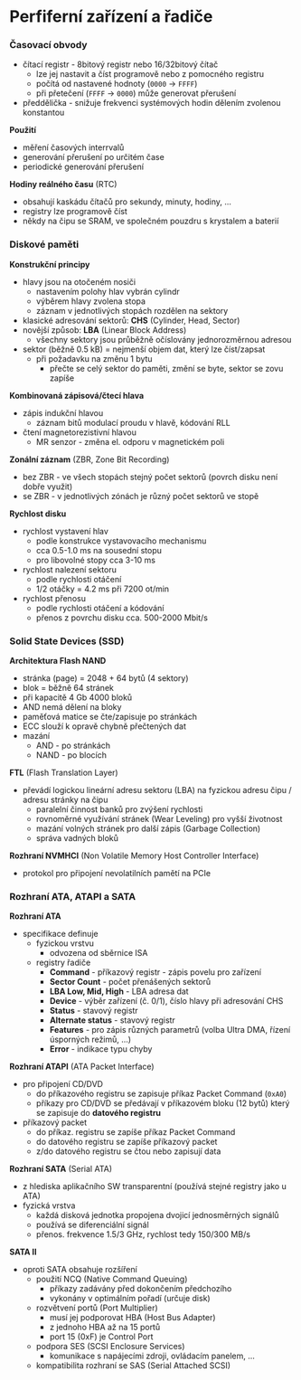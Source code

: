 # Perfiferní zařízení a řadiče

### Časovací obvody

- čítací registr - 8bitový registr nebo 16/32bitový čítač
	- lze jej nastavit a číst programově nebo z pomocného registru
	- počítá od nastavené hodnoty (`0000` -> `FFFF`)
	- při přetečení (`FFFF` -> `0000`) může generovat přerušení
- předdělička - snižuje frekvenci systémových hodin dělením zvolenou konstantou

**Použití**
- měření časových interrvalů
- generování přerušení po určitém čase
- periodické generování přerušení

**Hodiny reálného času** (RTC)
- obsahují kaskádu čítačů pro sekundy, minuty, hodiny, ...
- registry lze programově číst
- někdy na čipu se SRAM, ve společném pouzdru s krystalem a baterií

### Diskové paměti

**Konstrukční principy**
- hlavy jsou na otočeném nosiči
	- nastavením polohy hlav vybrán cylindr
	- výběrem hlavy zvolena stopa
	- záznam v jednotlivých stopách rozdělen na sektory
- klasické adresování sektorů: **CHS** (Cylinder, Head, Sector)
- novější způsob: **LBA** (Linear Block Address)
	- všechny sektory jsou průběžně očíslovány jednorozměrnou adresou
- sektor (běžně 0.5 kB) = nejmenší objem dat, který lze číst/zapsat
	- při požadavku na změnu 1 bytu
		- přečte se celý sektor do paměti, změní se byte, sektor se zovu zapíše

**Kombinovaná zápisová/čtecí hlava**
- zápis indukční hlavou
	- záznam bitů modulací proudu v hlavě, kódování RLL
- čtení magnetorezistivní hlavou
	- MR senzor - změna el. odporu v magnetickém poli

**Zonální záznam** (ZBR, Zone Bit Recording)
- bez ZBR - ve všech stopách stejný počet sektorů (povrch disku není dobře využit)
- se ZBR - v jednotlivých zónách je různý počet sektorů ve stopě

**Rychlost disku**
- rychlost vystavení hlav
	- podle konstrukce vystavovacího mechanismu
	- cca 0.5-1.0 ms na sousední stopu
	- pro libovolné stopy cca 3-10 ms
- rychlost nalezení sektoru
	- podle rychlosti otáčení
	- 1/2 otáčky = 4.2 ms při 7200 ot/min
- rychlost přenosu
	- podle rychlosti otáčení a kódování
	- přenos z povrchu disku cca. 500-2000 Mbit/s

### Solid State Devices (SSD)

**Architektura Flash NAND**
- stránka (page) = 2048 + 64 bytů (4 sektory)
- blok = běžně 64 stránek
- při kapacitě 4 Gb 4000 bloků
- AND nemá dělení na bloky
- paměťová matice se čte/zapisuje po stránkách
- ECC slouží k opravě chybně přečtených dat
- mazání
	- AND - po stránkách
	- NAND - po blocích

**FTL** (Flash Translation Layer)
- převádí logickou lineární adresu sektoru (LBA) na fyzickou adresu čipu / adresu stránky na čipu
	- paralelní činnost banků pro zvýšení rychlosti
	- rovnoměrné využívání stránek (Wear Leveling) pro vyšší životnost
	- mazání volných stránek pro další zápis (Garbage Collection)
	- správa vadných bloků

**Rozhraní NVMHCI** (Non Volatile Memory Host Controller Interface)
- protokol pro připojení nevolatilních pamětí na PCIe

### Rozhraní ATA, ATAPI a SATA

**Rozhraní ATA**
- specifikace definuje
	- fyzickou vrstvu
		- odvozena od sběrnice ISA
	- registry řadiče
		- **Command** - příkazový registr - zápis povelu pro zařízení
		- **Sector Count** - počet přenášených sektorů
		- **LBA Low, Mid, High** - LBA adresa dat
		- **Device** - výběr zařízení (č. 0/1), číslo hlavy při adresování CHS
		- **Status** - stavový registr
		- **Alternate status** - stavový registr
		- **Features** - pro zápis různých parametrů (volba Ultra DMA, řízení úsporných režimů, ...)
		- **Error** - indikace typu chyby

**Rozhraní ATAPI** (ATA Packet Interface)
- pro připojení CD/DVD
	- do příkazového registru se zapisuje příkaz Packet Command (`0xA0`)
	- příkazy pro CD/DVD se předávají v příkazovém bloku (12 bytů) který se zapisuje do **datového registru**
- příkazový packet
	- do příkaz. registru se zapíše příkaz Packet Command
	- do datového registru se zapíše příkazový packet
	- z/do datového registru se čtou nebo zapisují data

**Rozhraní SATA** (Serial ATA)
- z hlediska aplikačního SW transparentní (používá stejné registry jako u ATA)
- fyzická vrstva
	- každá disková jednotka propojena dvojicí jednosměrných signálů
	- používá se diferenciální signál
	- přenos. frekvence 1.5/3 GHz, rychlost tedy 150/300 MB/s

**SATA II**
- oproti SATA obsahuje rozšíření
	- použití NCQ (Native Command Queuing)
		- příkazy zadávány před dokončením předchozího
		- vykonány v optimálním pořadí (určuje disk)
	- rozvětvení portů (Port Multiplier)
		- musí jej podporovat HBA (Host Bus Adapter)
		- z jednoho HBA až na 15 portů
		- port 15 (0xF) je Control Port
	- podpora SES (SCSI Enclosure Services)
		- komunikace s napájecími zdroji, ovládacím panelem, ...
	- kompatibilita rozhraní se SAS (Serial Attached SCSI)